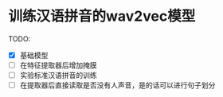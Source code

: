# 训练汉语拼音的wav2vec模型

TODO:

- [x] 基础模型
- [ ] 在特征提取器后增加掩膜
- [ ] 实验标准汉语拼音的训练
- [ ] 在提取器后直接读取是否没有人声音，是的话可以进行句子划分